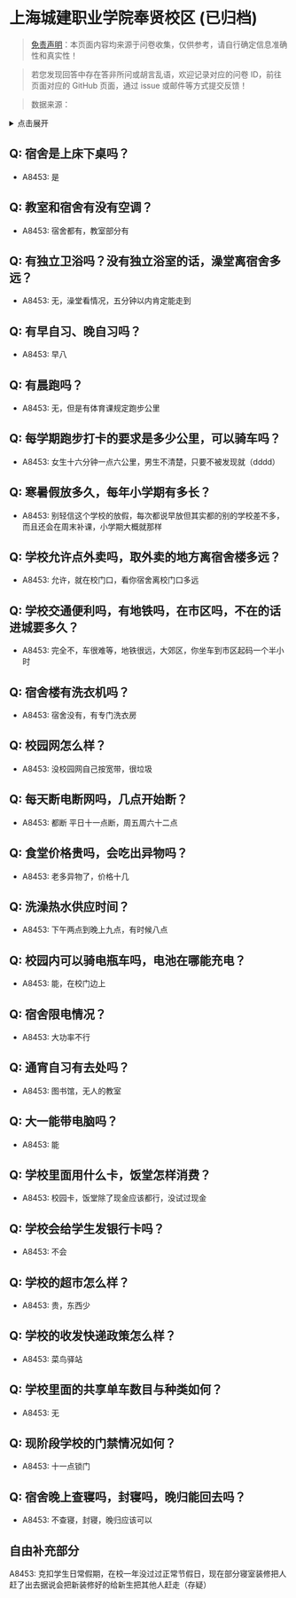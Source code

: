 # 上海城建职业学院奉贤校区 (已归档)

> [免责声明](https://colleges.chat/#_3)：本页面内容均来源于问卷收集，仅供参考，请自行确定信息准确性和真实性！

> 若您发现回答中存在答非所问或胡言乱语，欢迎记录对应的问卷 ID，前往页面对应的 GitHub 页面，通过 issue 或邮件等方式提交反馈！

> 数据来源：

<details><summary>点击展开</summary>
<ul>
<li>A8453: 匿名 (2022 年 06 月)</li>
</ul>
</details>

## Q: 宿舍是上床下桌吗？

- A8453: 是

## Q: 教室和宿舍有没有空调？

- A8453: 宿舍都有，教室部分有

## Q: 有独立卫浴吗？没有独立浴室的话，澡堂离宿舍多远？

- A8453: 无，澡堂看情况，五分钟以内肯定能走到

## Q: 有早自习、晚自习吗？

- A8453: 早八

## Q: 有晨跑吗？

- A8453: 无，但是有体育课规定跑步公里

## Q: 每学期跑步打卡的要求是多少公里，可以骑车吗？

- A8453: 女生十六分钟一点六公里，男生不清楚，只要不被发现就（dddd）

## Q: 寒暑假放多久，每年小学期有多长？

- A8453: 别轻信这个学校的放假，每次都说早放但其实都的别的学校差不多，而且还会在周末补课，小学期大概就那样

## Q: 学校允许点外卖吗，取外卖的地方离宿舍楼多远？

- A8453: 允许，就在校门口，看你宿舍离校门口多远

## Q: 学校交通便利吗，有地铁吗，在市区吗，不在的话进城要多久？

- A8453: 完全不，车很难等，地铁很远，大郊区，你坐车到市区起码一个半小时

## Q: 宿舍楼有洗衣机吗？

- A8453: 宿舍没有，有专门洗衣房

## Q: 校园网怎么样？

- A8453: 没校园网自己按宽带，很垃圾

## Q: 每天断电断网吗，几点开始断？

- A8453: 都断 平日十一点断，周五周六十二点

## Q: 食堂价格贵吗，会吃出异物吗？

- A8453: 老多异物了，价格十几

## Q: 洗澡热水供应时间？

- A8453: 下午两点到晚上九点，有时候八点

## Q: 校园内可以骑电瓶车吗，电池在哪能充电？

- A8453: 能，在校门边上

## Q: 宿舍限电情况？

- A8453: 大功率不行

## Q: 通宵自习有去处吗？

- A8453: 图书馆，无人的教室

## Q: 大一能带电脑吗？

- A8453: 能

## Q: 学校里面用什么卡，饭堂怎样消费？

- A8453: 校园卡，饭堂除了现金应该都行，没试过现金

## Q: 学校会给学生发银行卡吗？

- A8453: 不会

## Q: 学校的超市怎么样？

- A8453: 贵，东西少

## Q: 学校的收发快递政策怎么样？

- A8453: 菜鸟驿站

## Q: 学校里面的共享单车数目与种类如何？

- A8453: 无

## Q: 现阶段学校的门禁情况如何？

- A8453: 十一点锁门

## Q: 宿舍晚上查寝吗，封寝吗，晚归能回去吗？

- A8453: 不查寝，封寝，晚归应该可以

## 自由补充部分

A8453: 克扣学生日常假期，在校一年没过过正常节假日，现在部分寝室装修把人赶了出去据说会把新装修好的给新生把其他人赶走（存疑）